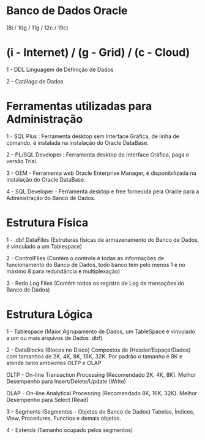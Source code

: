 # Banco de Dados Oracle
(8i / 10g / 11g / 12c / 19c)
# (i - Internet) / (g - Grid) / (c - Cloud)

1 - DDL Linguagem de Definição de Dados

2 - Catálago de Dados

# Ferramentas utilizadas para Administração
1 - SQL Plus : Ferramenta desktop sem Interface Gráfica, de linha de comando, é instalada na instalação do Oracle DataBase.

2 - PL/SQL Developer : Ferramenta desktop de Interface Gráfica, paga e versão Trial.

3 - OEM - Ferramenta web Oracle Enterprise Manager, é disponibilizada na instalação do Oracle DataBase.

4 - SQL Developer - Ferramenta desktop e free fornecida pela Oracle para a Administração do Banco de Dados.

# Estrutura Física
1 - .dbf DataFiles (Estruturas físicas de armazenamento do Banco de Dados, é vinculado a um Tablespace)

2 - ControlFiles (Contém o controle e todas as informações de funcionamento do Banco de Dados, todo banco tem pelo menos 1 e no máximo 8 para redundância e multiplexação)

3 - Redo Log Files (Contêm todos os registro de Log de transações do Banco de Dados)

# Estrutura Lógica
1 - Tablespace (Maior Agrupamento de Dados, um TableSpace é vinvulado a um ou mais arquivos de Dados .dbf)

2 - DataBlocks (Blocos no Disco)
Compostos de (Header/Espaço/Dados) com tamanhos de 2K, 4K, 8K, 16K, 32K. Por padrão o tamanho é 8K e atende tanto ambientes OLTP e OLAP

OLTP - On-line Transaction Processing (Recomendado 2K, 4K, 8K). Melhor Desempenho para Insert/Delete/Update (Write)

OLAP - On-line Analytical Processing (Recomendado 8K, 16K, 32K). Melhor Desempenho para Select (Read)

3 - Segments (Segmentos - Objetos do Banco de Dados)
Tabelas, Índices, View, Procedures, Functios e demais objetos.

4 - Extends (Tamanho ocupado pelos segmentos)
